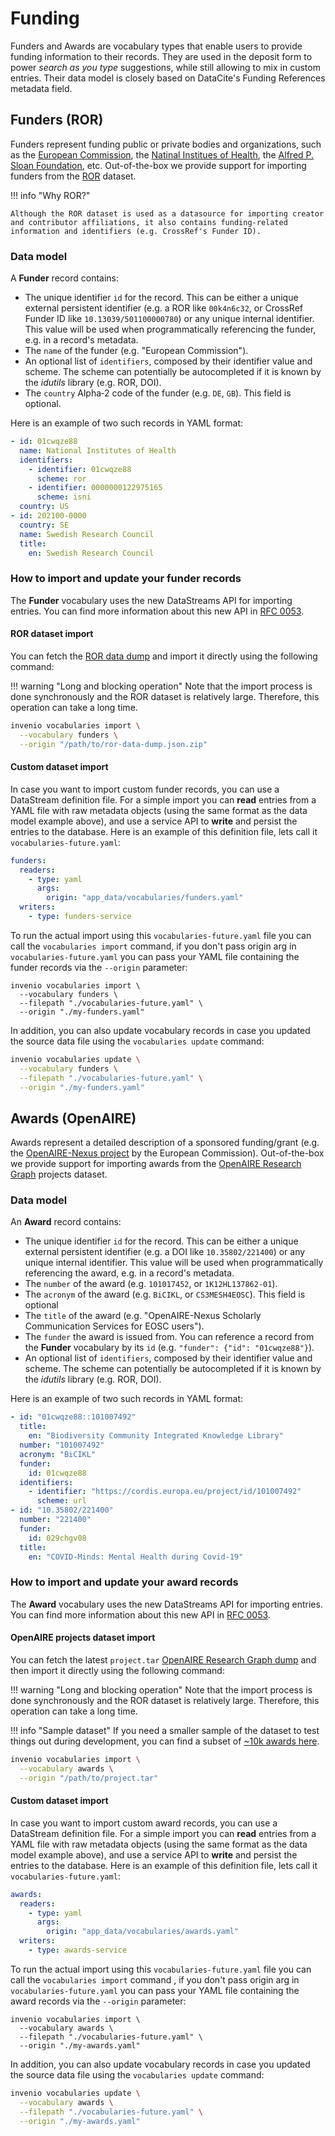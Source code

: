 # Funding

Funders and Awards are vocabulary types that enable users to provide funding information to their records. They are used in the deposit form to power _search as you type_ suggestions, while still allowing to mix in custom entries. Their data model is closely based on DataCite's Funding References metadata field.

## Funders (ROR)

Funders represent funding public or private bodies and organizations, such as the [European Commission](https://ror.org/00k4n6c32), the [Natinal Institues of Health](https://ror.org/01cwqze88), the [Alfred P. Sloan Foundation](https://ror.org/052csg198), etc. Out-of-the-box we provide support for importing funders from the [ROR](https://ror.org) dataset.

!!! info "Why ROR?"

    Although the ROR dataset is used as a datasource for importing creator and contributor affiliations, it also contains funding-related information and identifiers (e.g. CrossRef's Funder ID).

### Data model

A **Funder** record contains:

- The unique identifier `id` for the record. This can be either a unique external persistent identifier (e.g. a ROR like `00k4n6c32`, or CrossRef Funder ID like `10.13039/501100000780`) or any unique internal identifier. This value will be used when programmatically referencing the funder, e.g. in a record's metadata.
- The `name` of the funder (e.g. "European Commission").
- An optional list of `identifiers`, composed by their identifier value and scheme. The scheme can potentially be autocompleted if it is known by the _idutils_ library (e.g. ROR, DOI).
- The `country` Alpha‑2 code of the funder (e.g. `DE`, `GB`). This field is optional.

Here is an example of two such records in YAML format:

```yaml
- id: 01cwqze88
  name: National Institutes of Health
  identifiers:
    - identifier: 01cwqze88
      scheme: ror
    - identifier: 0000000122975165
      scheme: isni
  country: US
- id: 202100-0000
  country: SE
  name: Swedish Research Council
  title:
    en: Swedish Research Council
```

### How to import and update your funder records

The **Funder** vocabulary uses the new DataStreams API for importing entries. You can find more information about this new API in [RFC 0053](https://github.com/inveniosoftware/rfcs/pull/53).

#### ROR dataset import

You can fetch the [ROR data dump](https://ror.readme.io/docs/data-dump) and import it directly using the following command:

!!! warning "Long and blocking operation"
    Note that the import process is done synchronously and the ROR dataset is
    relatively large. Therefore, this operation can take a long time.

```bash
invenio vocabularies import \
  --vocabulary funders \
  --origin "/path/to/ror-data-dump.json.zip"
```

#### Custom dataset import

In case you want to import custom funder records, you can use a DataStream definition file. For a simple import you can **read** entries from a YAML file with raw metadata objects (using the same format as the data model example above), and use a service API to **write** and persist the entries to the database. Here is an example of this definition file, lets call it `vocabularies-future.yaml`:

```yaml
funders:
  readers:
    - type: yaml
      args:
        origin: "app_data/vocabularies/funders.yaml"
  writers:
    - type: funders-service
```

To run the actual import using this `vocabularies-future.yaml` file you can call the `vocabularies import` command, if you don't pass origin arg in `vocabularies-future.yaml` you can pass your YAML file containing the funder records via the `--origin` parameter:

```shell
invenio vocabularies import \
  --vocabulary funders \
  --filepath "./vocabularies-future.yaml" \
  --origin "./my-funders.yaml"
```

In addition, you can also update vocabulary records in case you updated the source data file using the `vocabularies update` command:

```bash
invenio vocabularies update \
  --vocabulary funders \
  --filepath "./vocabularies-future.yaml" \
  --origin "./my-funders.yaml"
```

## Awards (OpenAIRE)

Awards represent a detailed description of a sponsored funding/grant (e.g. the [OpenAIRE-Nexus project](https://cordis.europa.eu/project/id/101017452) by the European Commission). Out-of-the-box we provide support for importing awards from the [OpenAIRE Research Graph](https://doi.org/10.5281/zenodo.3516917) projects dataset.

### Data model

An **Award** record contains:

- The unique identifier `id` for the record. This can be either a unique external persistent identifier (e.g. a DOI like `10.35802/221400`) or any unique internal identifier. This value will be used when programmatically referencing the award, e.g. in a record's metadata.
- The `number` of the award (e.g. `101017452`, or `1K12HL137862-01`).
- The `acronym` of the award (e.g. `BiCIKL`, or `CS3MESH4EOSC`). This field is optional
- The `title` of the award (e.g. "OpenAIRE-Nexus Scholarly Communication Services for EOSC users").
- The `funder` the award is issued from. You can reference a record from the **Funder** vocabulary by its `id` (e.g. `"funder": {"id": "01cwqze88"}`).
- An optional list of `identifiers`, composed by their identifier value and scheme. The scheme can potentially be autocompleted if it is known by the _idutils_ library (e.g. ROR, DOI).

Here is an example of two such records in YAML format:

```yaml
- id: "01cwqze88::101007492"
  title:
    en: "Biodiversity Community Integrated Knowledge Library"
  number: "101007492"
  acronym: "BiCIKL"
  funder:
    id: 01cwqze88
  identifiers:
    - identifier: "https://cordis.europa.eu/project/id/101007492"
      scheme: url
- id: "10.35802/221400"
  number: "221400"
  funder:
    id: 029chgv08
  title:
    en: "COVID-Minds: Mental Health during Covid-19"
```

### How to import and update your award records

The **Award** vocabulary uses the new DataStreams API for importing entries. You can find more information about this new API in [RFC 0053](https://github.com/inveniosoftware/rfcs/pull/53).

#### OpenAIRE projects dataset import

You can fetch the latest `project.tar` [OpenAIRE Research Graph dump](https://doi.org/10.5281/zenodo.3516917) and then import it directly using the following command:

!!! warning "Long and blocking operation"
    Note that the import process is done synchronously and the ROR dataset is
    relatively large. Therefore, this operation can take a long time.

!!! info "Sample dataset"
    If you need a smaller sample of the dataset to test things out during
    development, you can find a subset of [~10k awards here](https://github.com/inveniosoftware/demo-inveniordm/blob/master/demo-inveniordm/app_data/vocabularies/awards_sample.tar).

```bash
invenio vocabularies import \
  --vocabulary awards \
  --origin "/path/to/project.tar"
```

#### Custom dataset import

In case you want to import custom award records, you can use a DataStream definition file. For a simple import you can **read** entries from a YAML file with raw metadata objects (using the same format as the data model example above), and use a service API to **write** and persist the entries to the database. Here is an example of this definition file, lets call it `vocabularies-future.yaml`:

```yaml
awards:
  readers:
    - type: yaml
      args:
        origin: "app_data/vocabularies/awards.yaml"
  writers:
    - type: awards-service
```

To run the actual import using this `vocabularies-future.yaml` file you can call the `vocabularies import` command , if you don't pass origin arg in `vocabularies-future.yaml` you can pass your YAML file containing the award records via the `--origin` parameter:

```shell
invenio vocabularies import \
  --vocabulary awards \
  --filepath "./vocabularies-future.yaml" \
  --origin "./my-awards.yaml"
```

In addition, you can also update vocabulary records in case you updated the source data file using the `vocabularies update` command:

```bash
invenio vocabularies update \
  --vocabulary awards \
  --filepath "./vocabularies-future.yaml" \
  --origin "./my-awards.yaml"
```
